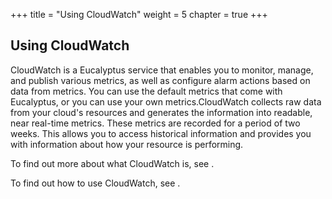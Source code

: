 +++
title = "Using CloudWatch"
weight = 5
chapter = true
+++


## Using CloudWatch
CloudWatch is a Eucalyptus service that enables you to monitor, manage, and publish various metrics, as well as configure alarm actions based on data from metrics. You can use the default metrics that come with Eucalyptus, or you can use your own metrics.CloudWatch collects raw data from your cloud's resources and generates the information into readable, near real-time metrics. These metrics are recorded for a period of two weeks. This allows you to access historical information and provides you with information about how your resource is performing. 

To find out more about what CloudWatch is, see [](monitoring_oview.dita) . 

To find out how to use CloudWatch, see [](monitoring_tasks.dita) . 

